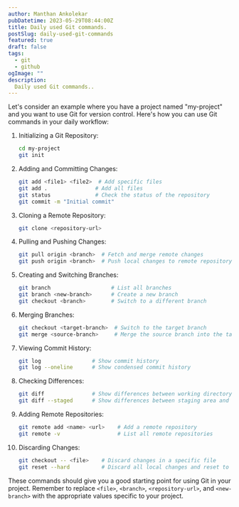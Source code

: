 ```yaml
---
author: Manthan Ankolekar
pubDatetime: 2023-05-29T08:44:00Z
title: Daily used Git commands.
postSlug: daily-used-git-commands
featured: true
draft: false
tags:
  - git
  - github
ogImage: ""
description:
  Daily used Git commands..
---
```


Let's consider an example where you have a project named "my-project" and you want to use Git for version control. Here's how you can use Git commands in your daily workflow:

1. Initializing a Git Repository:

    ```bash
    cd my-project
    git init
    ```

2. Adding and Committing Changes:

    ```bash
    git add <file1> <file2>  # Add specific files
    git add .               # Add all files
    git status              # Check the status of the repository
    git commit -m "Initial commit"
    ```

3. Cloning a Remote Repository:

    ```bash
    git clone <repository-url>
    ```

4. Pulling and Pushing Changes:

    ```bash
    git pull origin <branch>  # Fetch and merge remote changes
    git push origin <branch>  # Push local changes to remote repository
    ```

5. Creating and Switching Branches:

    ```bash
    git branch                   # List all branches
    git branch <new-branch>      # Create a new branch
    git checkout <branch>        # Switch to a different branch
    ```

6. Merging Branches:

    ```bash
    git checkout <target-branch>  # Switch to the target branch
    git merge <source-branch>     # Merge the source branch into the target branch
    ```

7. Viewing Commit History:

    ```bash
    git log                # Show commit history
    git log --oneline      # Show condensed commit history
    ```

8. Checking Differences:

    ```bash
    git diff               # Show differences between working directory and staging area
    git diff --staged      # Show differences between staging area and last commit
    ```

9. Adding Remote Repositories:

    ```bash
    git remote add <name> <url>    # Add a remote repository
    git remote -v                  # List all remote repositories
    ```

10. Discarding Changes:

    ```bash
    git checkout -- <file>    # Discard changes in a specific file
    git reset --hard          # Discard all local changes and reset to last commit
    ```

These commands should give you a good starting point for using Git in your project. Remember to replace `<file>`, `<branch>`, `<repository-url>`, and `<new-branch>` with the appropriate values specific to your project.
